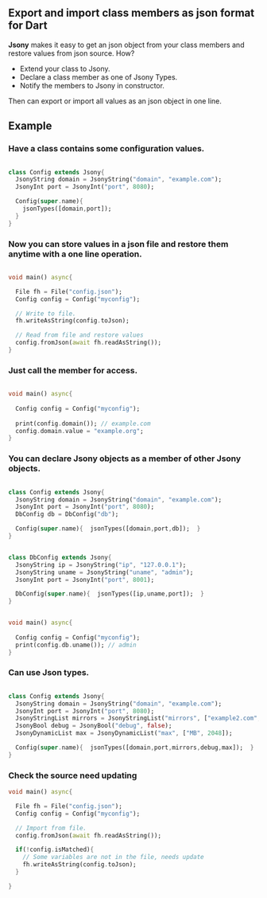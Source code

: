 ## Export and import class members as json format for Dart

**Jsony** makes it easy to get an json object from your class members and restore values from json source. How?

- Extend your class to Jsony.
- Declare a class member as one of Jsony Types.
- Notify the members to Jsony in constructor.

Then can export or import all values as an json object in one line.

## Example

### Have a class contains some configuration values.

```dart

class Config extends Jsony{
  JsonyString domain = JsonyString("domain", "example.com");
  JsonyInt port = JsonyInt("port", 8080);

  Config(super.name){  
    jsonTypes([domain,port]);  
  }
}

```

### Now you can store values in a json file and restore them anytime with a one line operation.

```dart

void main() async{

  File fh = File("config.json");
  Config config = Config("myconfig");

  // Write to file.
  fh.writeAsString(config.toJson);

  // Read from file and restore values
  config.fromJson(await fh.readAsString());
}

```

### Just call the member for access.

```dart

void main() async{
  
  Config config = Config("myconfig");
  
  print(config.domain()); // example.com
  config.domain.value = "example.org";
}

```

### You can declare Jsony objects as a member of other Jsony objects.

```dart

class Config extends Jsony{
  JsonyString domain = JsonyString("domain", "example.com");
  JsonyInt port = JsonyInt("port", 8080);
  DbConfig db = DbConfig("db");

  Config(super.name){  jsonTypes([domain,port,db]);  }
}


class DbConfig extends Jsony{
  JsonyString ip = JsonyString("ip", "127.0.0.1");
  JsonyString uname = JsonyString("uname", "admin");
  JsonyInt port = JsonyInt("port", 8001);

  DbConfig(super.name){  jsonTypes([ip,uname,port]);  }
}


void main() async{
  
  Config config = Config("myconfig");
  print(config.db.uname()); // admin
}

```

### Can use Json types.

```dart

class Config extends Jsony{
  JsonyString domain = JsonyString("domain", "example.com");
  JsonyInt port = JsonyInt("port", 8080);
  JsonyStringList mirrors = JsonyStringList("mirrors", ["example2.com", "example3.com"]);
  JsonyBool debug = JsonyBool("debug", false);
  JsonyDynamicList max = JsonyDynamicList("max", ["MB", 2048]);

  Config(super.name){  jsonTypes([domain,port,mirrors,debug,max]);  }
}

```

### Check the source need updating

```dart
void main() async{

  File fh = File("config.json");
  Config config = Config("myconfig");

  // Import from file.
  config.fromJson(await fh.readAsString());

  if(!config.isMatched){
    // Some variables are not in the file, needs update 
    fh.writeAsString(config.toJson);
  }

}
```
